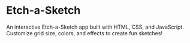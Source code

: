 # Etch-a-Sketch
An interactive Etch-a-Sketch app built with HTML, CSS, and JavaScript. Customize grid size, colors, and effects to create fun sketches!
